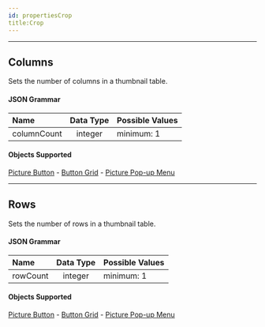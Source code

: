 ```yaml
---
id: propertiesCrop
title:Crop
---
```

---
## Columns

Sets the number of columns in a thumbnail table.

#### JSON Grammar

|Name|Data Type|Possible Values|
|:---|:---:|---|
|columnCount|integer|minimum: 1|

#### Objects Supported

[Picture Button](pictureButton_overview.md) - [Button Grid](buttonGrid_overview.md) - [Picture Pop-up Menu](picturePopupMenu_overview.md)




---
## Rows

Sets the number of rows in a thumbnail table.

#### JSON Grammar

|Name|Data Type|Possible Values|
|:---|:---:|---|
|rowCount|integer|minimum: 1|

#### Objects Supported

[Picture Button](pictureButton_overview.md) - [Button Grid](buttonGrid_overview.md) - [Picture Pop-up Menu](picturePopupMenu_overview.md)










